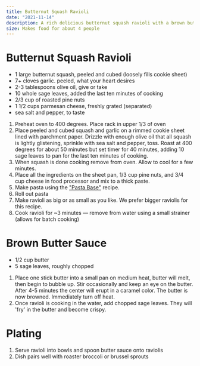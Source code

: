```yaml
---
title: Butternut Squash Ravioli
date: "2021-11-14"
description: A rich delicious butternut squash ravioli with a brown butter sage sauce
size: Makes food for about 4 people
---
```


# Butternut Squash Ravioli

- 1 large butternut squash, peeled and cubed (loosely fills cookie sheet)
- 7+ cloves garlic. peeled, what your heart desires
- 2-3 tablespoons olive oil, give or take
- 10 whole sage leaves, added the last ten minutes of cooking
- 2/3 cup of roasted pine nuts
- 1 1/2 cups parmesan cheese, freshly grated (separated)
- sea salt and pepper, to taste

1. Preheat oven to 400 degrees. Place rack in upper 1/3 of oven
2. Place peeled and cubed squash and garlic on a rimmed cookie sheet lined with parchment paper. Drizzle with enough olive oil that all squash is lightly glistening, sprinkle with sea salt and pepper, toss. Roast at 400 degrees for about 50 minutes but set timer for 40 minutes, adding 10 sage leaves to pan for the last ten minutes of cooking.
3. When squash is done cooking remove from oven. Allow to cool for a few minutes.
4. Place all the ingredients on the sheet pan, 1/3 cup pine nuts, and 3/4 cup cheese in food processor and mix to a thick paste.
5. Make pasta using the ["Pasta Base"](/pasta_base) recipe.
6. Roll out pasta
7. Make ravioli as big or as small as you like. We prefer bigger raviolis for this recipe.
8. Cook ravioli for ~3 minutes — remove from water using a small strainer (allows for batch cooking)

# Brown Butter Sauce

- 1/2 cup butter
- 5 sage leaves, roughly chopped

1. Place one stick butter into a small pan on medium heat, butter will melt, then begin to bubble up. Stir occasionally and keep an eye on the butter. After 4-5 minutes the center will erupt in a caramel color. The butter is now browned. Immediately turn off heat.
2. Once ravioli is cooking in the water, add chopped sage leaves. They will 'fry' in the butter and become crispy.

# Plating
1. Serve ravioli into bowls and spoon butter sauce onto raviolis
2. Dish pairs well with roaster broccoli or brussel sprouts 
